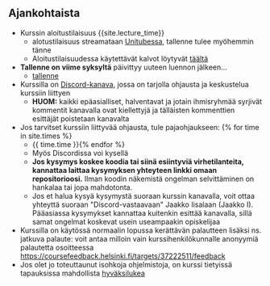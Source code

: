 ## Ajankohtaista

- Kurssin aloitustilaisuus {{site.lecture_time}}
  - alotustilaisuus streamataan [Unitubessa](https://video.helsinki.fi/unitube/live-stream.html?room=l9), tallenne tulee myöhemmin tänne
  - Aloitustilaisuudessa käytettävät kalvot löytyvät [täältä]({{site.lecture_slides_link}})
- **Tallenne on viime syksyltä** päivittyy uuteen luennon jälkeen...
  - [tallenne](https://www.youtube.com/watch?v=9b8tjLJq3QQ)
- Kurssilla on [Discord-kanava](https://study.cs.helsinki.fi/discord/join/ohte), jossa on tarjolla ohjausta ja keskustelua kurssiin liittyen
  - **HUOM:** kaikki epäasialliset, halventavat ja jotain ihmisryhmää syrjivät kommentit kanavalla ovat kiellettyjä ja tälläisten kommenttien esittäjät poistetaan kanavalta  
- Jos tarvitset kurssiin liittyvää ohjausta, tule pajaohjaukseen: {% for time in site.times %}
  - {{ time.time }}{% endfor %}
  - Myös Discordissa voi kysellä
  - **Jos kysymys koskee koodia tai siinä esiintyviä virhetilanteita, kannattaa laittaa kysymyksen yhteyteen linkki omaan repositorioosi.** Ilman koodin näkemistä ongelman selvittäminen on hankalaa tai jopa mahdotonta.
  - Jos et halua kysyä kysymystä suoraan kurssin kanavalla, voit ottaa yhteyttä suoraan "Discord-vastaavaan" Jaakko Iisalaan (Jaakko I). Pääasiassa kysymykset kannattaa kuitenkin esittää kanavalla, sillä samat ongelmat koskevat usein useampaakin opiskelijaa
- Kurssilla on käytössä normaalin lopussa kerättävän palautteen lisäksi ns. jatkuva palaute: voit antaa milloin vain kurssihenkilökunnalle anonyymiä palautetta osoitteessa <https://coursefeedback.helsinki.fi/targets/37222511/feedback>
- Jos olet jo toteuttaunut isohkoja ohjelmistoja, on kurssi tietyissä tapauksissa mahdollista [hyväksilukea](/hyvaksiluku)
